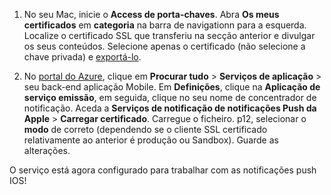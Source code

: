 

1. No seu Mac, inicie o **Access de porta-chaves**. Abra **Os meus certificados** em **categoria** na barra de navigationn para a esquerda. Localize o certificado SSL que transferiu na secção anterior e divulgar os seus conteúdos. Selecione apenas o certificado (não selecione a chave privada) e [exportá-lo](https://support.apple.com/kb/PH20122?locale=en_US).

2. No [portal do Azure](https://portal.azure.com/), clique em **Procurar tudo** > **Serviços de aplicação** > seu back-end aplicação Mobile. Em **Definições**, clique na **Aplicação de serviço emissão**, em seguida, clique no seu nome de concentrador de notificação. Aceda a **Serviços de notificação de notificações Push da Apple** > **Carregar certificado**. Carregue o ficheiro. p12, selecionar o **modo** de correto (dependendo se o cliente SSL certificado relativamente ao anterior é produção ou Sandbox). Guarde as alterações.

O serviço está agora configurado para trabalhar com as notificações push IOS!

[1]: ./media/app-service-mobile-apns-configure-push/mobile-push-notification-hub.png
